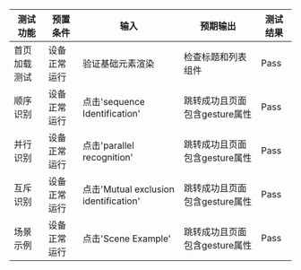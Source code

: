 | 测试功能     | 预置条件     | 输入                  | 预期输出               | 测试结果 |
|----------| ------------ |---------------------|--------------------| -------- |
| 首页加载测试   | 设备正常运行 | 验证基础元素渲染            | 检查标题和列表组件          | Pass     |
| 顺序识别 | 设备正常运行 | 点击'sequence Identification' | 跳转成功且页面包含gesture属性 | Pass     |
| 并行识别    | 设备正常运行 | 点击'parallel recognition' | 跳转成功且页面包含gesture属性 | Pass     |
| 互斥识别   | 设备正常运行 | 点击'Mutual exclusion identification' | 跳转成功且页面包含gesture属性 | Pass     |
| 场景示例   | 设备正常运行 | 点击'Scene Example' | 跳转成功且页面包含gesture属性 | Pass     |

